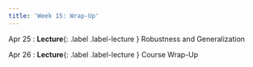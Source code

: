 ```yaml
---
title: 'Week 15: Wrap-Up'
---
```


Apr 25
: **Lecture**{: .label .label-lecture } Robustness and Generalization

Apr 26
: **Lecture**{: .label .label-lecture } Course Wrap-Up